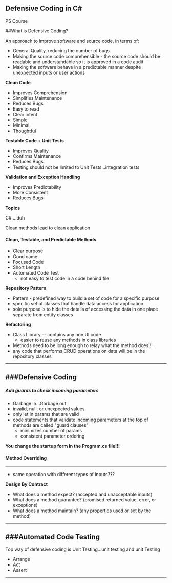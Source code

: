 Defensive Coding in C#
---

PS Course

##What is Defensive Coding?

An approach to improve software and source code, in terms of:

- General Quality..reducing the number of bugs
- Making the source code comprehensible - the source code should be readable and understandable so it is approved in a code audit
- Making the software behave in a predictable manner despite unexpected inputs or user actions

**Clean Code**

- Improves Comprehension
- Simplifies Maintenance
- Reduces Bugs
- Easy to read
- Clear intent
- Simple
- Minimal
- Thoughtful

**Testable Code + Unit Tests**

- Improves Quality
- Confirms Maintenance
- Reduces Bugs
- Testing should not be limited to Unit Tests...integration tests

**Validation and Exception Handling**

-  Improves Predictability
-  More Consistent
-  Reduces Bugs

**Topics**

C#....duh

Clean methods lead to clean application

#### Clean, Testable, and Predictable Methods

- Clear purpose
- Good name
- Focused Code
- Short Length
- Automated Code Test
	- not easy to test code in a code behind file

**Repository Pattern**

- Pattern - predefined way to build a set of code for a specific purpose
- specific set of classes that handle data access for application
- sole purpose is to hide the details of accessing the data in one place separate from entity classes

**Refactoring**

- Class Library -- contains any non UI code
	-	easier to reuse any methods in class libraries
- Methods need to be long enough to relay what the method does!!!
- any code that performs CRUD operations on data will be in the repository classes

---

###Defensive Coding
---

##### Add guards to check incoming parameters 

- Garbage in...Garbage out
- invalid, null, or unexpected values
- only let in params that are valid
- code statements that validate incoming parameters at the top of methods are called "guard clauses"
	- minimizes number of params
	- consistent parameter ordering

**You change the startup form in the Program.cs file!!!**

#### Method Overriding
---

- same operation with different types of inputs???

**Design By Contract**

- What does a method expect? (accepted and unacceptable inputs)
- What does a method guarantee? (promised returned value, error, or exceptions)
- What does a method maintain? (any properties used or set by the method)

---
###Automated Code Testing
---

Top way of defensive coding is Unit Testing...unit testing and unit Testing

- Arrange
- Act
- Assert



---